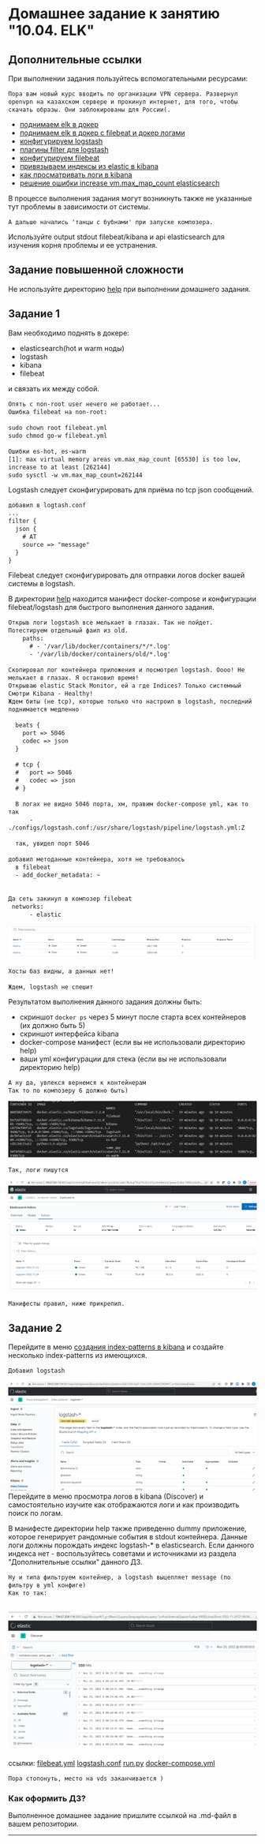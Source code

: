 # Домашнее задание к занятию "10.04. ELK"

## Дополнительные ссылки

При выполнении задания пользуйтесь вспомогательными ресурсами:
```
Пора вам новый курс вводить по организации VPN сервера. Развернул openvpn на казахском сервере и прокинул интернет, для того, чтобы скачать образы. Они заблокированы для России(.
```

- [поднимаем elk в докер](https://www.elastic.co/guide/en/elastic-stack-get-started/current/get-started-docker.html)
- [поднимаем elk в докер с filebeat и докер логами](https://www.sarulabs.com/post/5/2019-08-12/sending-docker-logs-to-elasticsearch-and-kibana-with-filebeat.html)
- [конфигурируем logstash](https://www.elastic.co/guide/en/logstash/current/configuration.html)
- [плагины filter для logstash](https://www.elastic.co/guide/en/logstash/current/filter-plugins.html)
- [конфигурируем filebeat](https://www.elastic.co/guide/en/beats/libbeat/5.3/config-file-format.html)
- [привязываем индексы из elastic в kibana](https://www.elastic.co/guide/en/kibana/current/index-patterns.html)
- [как просматривать логи в kibana](https://www.elastic.co/guide/en/kibana/current/discover.html)
- [решение ошибки increase vm.max_map_count elasticsearch](https://stackoverflow.com/questions/42889241/how-to-increase-vm-max-map-count)

В процессе выполнения задания могут возникнуть также не указанные тут проблемы в зависимости от системы.
```
А дальше начались 'танцы с бубнами' при запуске композера.
```

Используйте output stdout filebeat/kibana и api elasticsearch для изучения корня проблемы и ее устранения.

## Задание повышенной сложности

Не используйте директорию [help](./help) при выполнении домашнего задания.

## Задание 1

Вам необходимо поднять в докере:
- elasticsearch(hot и warm ноды)
- logstash
- kibana
- filebeat

и связать их между собой.
```
Опять с non-root user нечего не работает...
Ошибка filebeat на non-root:

sudo chown root filebeat.yml 
sudo chmod go-w filebeat.yml 

Ошибки es-hot, es-warm
[1]: max virtual memory areas vm.max_map_count [65530] is too low, increase to at least [262144]
sudo sysctl -w vm.max_map_count=262144 
```

Logstash следует сконфигурировать для приёма по tcp json сообщений.
```
добавил в logtash.conf
...
filter {
  json {
    # AT 
    source => "message"
  }
}
```


Filebeat следует сконфигурировать для отправки логов docker вашей системы в logstash.

В директории [help](./help) находится манифест docker-compose и конфигурации filebeat/logstash для быстрого 
выполнения данного задания.

```
Открыв логи logstash все мелькает в глазах. Так не пойдет.
Потестируем отдельный фаил из old. 
    paths:
      # - '/var/lib/docker/containers/*/*.log'
      - '/var/lib/docker/containers/old/*.log'

Скопировал лог контейнера приложения и посмотрел logstash. Оооо! Не мелькает в глазах. Я остановил время!
Открываю elastic Stack Monitor, ей а где Indices? Только системный
Смотри Kibana - Healthy! 
Ждем биты (не tcp), которые только что настроил в logstash, последний поднимается медленно
  
  beats {
    port => 5046
    codec => json
  }

  # tcp {
  #   port => 5046
  #   codec => json
  # }

  В логах не видно 5046 порта, хм, правим docker-compose yml, как то так
      - ./configs/logstash.conf:/usr/share/logstash/pipeline/logstash.yml:Z
  
  так, увидел порт 5046

добавил методанные контейнера, хотя не требовалось
  в filebeat
  - add_docker_metadata: ~


Да сеть закинул в композер filebeat
 networks:
      - elastic
```
![kibana.PNG](Kibana.PNG)
```
Хосты баз видны, а данных нет!

Ждем, logstash не спешит

```

Результатом выполнения данного задания должны быть:
- скриншот `docker ps` через 5 минут после старта всех контейнеров (их должно быть 5)
- скриншот интерфейса kibana
- docker-compose манифест (если вы не использовали директорию help)
- ваши yml конфигурации для стека (если вы не использовали директорию help)
```
А ну да, увлекся вернемся к контейнерам 
Так то по композеру 6 должно быть)
```
![Container.PNG](Container.PNG)
```
Так, логи пишутся
```
![Kibana2.PNG](Kibana2.PNG)

```
Манифесты правил, ниже прикрепил.
```
## Задание 2

Перейдите в меню [создания index-patterns  в kibana](http://localhost:5601/app/management/kibana/indexPatterns/create)
и создайте несколько index-patterns из имеющихся.

```
Добавил logstash
```
![pattern.PNG](pattern.PNG)
Перейдите в меню просмотра логов в kibana (Discover) и самостоятельно изучите как отображаются логи и как производить 
поиск по логам.

В манифесте директории help также приведенно dummy приложение, которое генерирует рандомные события в stdout контейнера.
Данные логи должны порождать индекс logstash-* в elasticsearch. Если данного индекса нет - воспользуйтесь советами 
и источниками из раздела "Дополнительные ссылки" данного ДЗ.
```
Ну и типа фильтруем контейнер, а logstash выцепляет message (по фильтру в yml конфиге)
Как то так:
```
![message.PNG](message.PNG)
---
ссылки:
[filebeat.yml](/help/configs/filebeat.yml)
[logstash.conf](/help/configs/logstash.conf)
[run.py](/help/pinger/run.py)
[docker-compose.yml](docker-compose.yml)

```
Пора стопонуть, место на vds заканчивается )
```
### Как оформить ДЗ?

Выполненное домашнее задание пришлите ссылкой на .md-файл в вашем репозитории.

---

 
